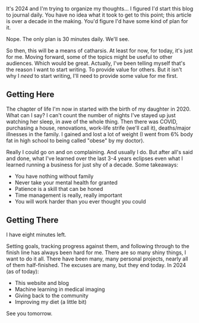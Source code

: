 It's 2024 and I'm trying to organize my thoughts... I figured I'd start this blog to journal daily. You have no idea what it took to get to this point; this article is over a decade in the making. You'd figure I'd have some kind of plan for it.

Nope. The only plan is 30 minutes daily. We'll see.

So then, this will be a means of catharsis. At least for now, for today, it's just for me. Moving forward, some of the topics might be useful to other audiences. Which would be great. Actually, I've been telling myself that's the reason I want to start writing. To provide value for others. But it isn't why I *need* to start writing, I'll need to provide some value for me first.
## Getting Here

The chapter of life I'm now in started with the birth of my daughter in 2020. What can I say? I can't count the number of nights I've stayed up just watching her sleep, in awe of the whole thing. Then there was COVID, purchasing a house, renovations, work-life strife (we'll call it), deaths/major illnesses in the family. I gained and lost a lot of weight (I went from 6% body fat in high school to being called "obese" by my doctor).

Really I could go on and on complaining. And usually I do. But after all's said and done, what I've learned over the last 3-4 years eclipses even what I learned running a business for just shy of a decade. Some takeaways:

* You have nothing without family
* Never take your mental health for granted
* Patience is a skill that can be honed
* Time management is really, really important
* You will work harder than you ever thought you could
## Getting There

I have eight minutes left.

Setting goals, tracking progress against them, and following through to the finish line has always been hard for me. There are so many shiny things, I want to do it all. There have been many, many personal projects, nearly all of them half-finished. The excuses are many, but they end today. In 2024 (as of today):

* This website and blog
* Machine learning in medical imaging
* Giving back to the community
* Improving my diet (a little bit)

See you tomorrow.